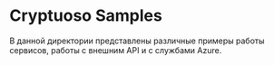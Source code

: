 # Cryptuoso Samples

В данной директории представлены различные примеры работы сервисов, работы с внешним API и с службами Azure.

